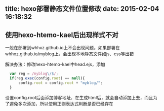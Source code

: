 title: hexo部署静态文件位置修改
date: 2015-02-04 16:18:32
---

## 使用hexo-htemo-kael后出现样式不对

一般在部署到whhxz.github.io上不会出现问题，如果部署在whhxz.github.io/myblog上，会出现本地静态文件如js、css等出错

解决办法：修改hexo-htemo-kael中head.ejs，添加

``` js
  var reg = /myblog\/$/;
  if(reg.exec(config.root) == null){
      config.root = config.root + "myblog/";
  }
```

设置config.root后面添加博客地址，在生成html后，就会自动添加上去，而且为了避免多次添加，所以使用正则表达式判断是否已经存在